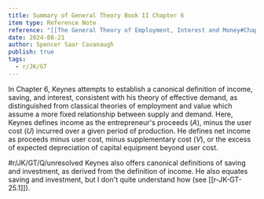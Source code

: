 ```yaml
---
title: Summary of General Theory Book II Chapter 6
item type: Reference Note
reference: "[[The General Theory of Employment, Interest and Money#Chapter 6 THE DEFINITION OF INCOME, SAVING AND INVESTMENT]]"
date: 2024-08-21
author: Spencer Saar Cavanaugh
publish: true
tags:
  - r/JK/GT
---
```

In Chapter 6, Keynes attempts to establish a canonical definition of income, saving, and interest, consistent with his theory of effective demand, as distinguished from classical theories of employment and value which assume a more fixed relationship between supply and demand. Here, Keynes defines income as the entrepreneur's proceeds ($A$), minus the user cost ($U$) incurred over a given period of production. He defines net income as proceeds minus user cost, minus supplementary cost ($V$), or the excess of expected depreciation of capital equipment beyond user cost. 

#r/JK/GT/Q/unresolved Keynes also offers canonical definitions of saving and investment, as derived from the definition of income. He also equates saving and investment, but I don't quite understand how (see [[r-JK-GT-25.1]]).

